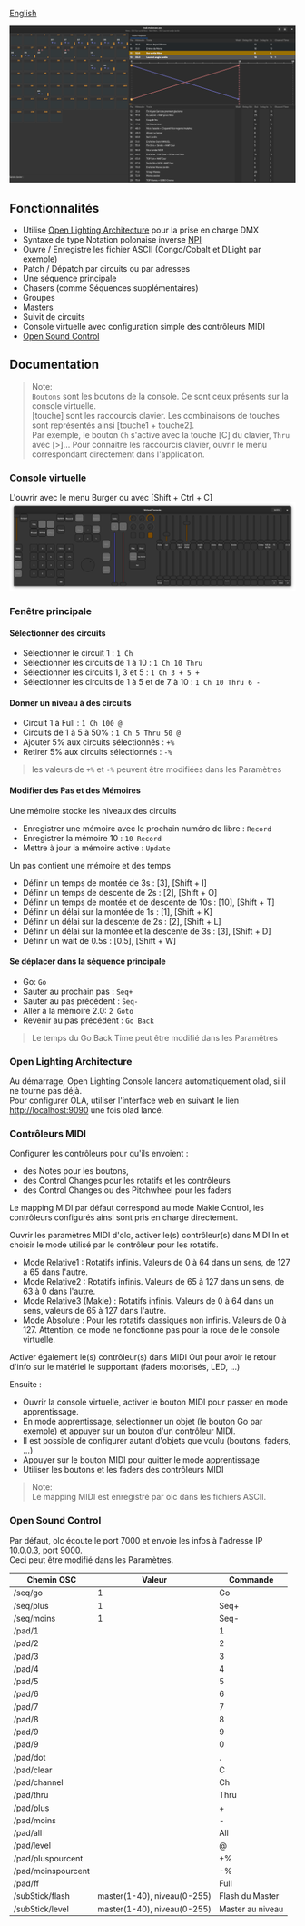 [English](index.md)

![Window](https://raw.githubusercontent.com/mikacousin/olc/assets/olc.png)

## Fonctionnalités
- Utilise [Open Lighting Architecture](https://www.openlighting.org/ola/) pour la prise en charge DMX
- Syntaxe de type Notation polonaise inverse [NPI](https://fr.wikipedia.org/wiki/Notation_polonaise_inverse)
- Ouvre / Enregistre les fichier ASCII (Congo/Cobalt et DLight par exemple)
- Patch / Dépatch par circuits ou par adresses
- Une séquence principale
- Chasers (comme Séquences supplémentaires)
- Groupes
- Masters
- Suivit de circuits
- Console virtuelle avec configuration simple des contrôleurs MIDI
- [Open Sound Control](https://fr.wikipedia.org/wiki/Open_Sound_Control)

## Documentation 
> Note:  
> `Boutons` sont les boutons de la console. Ce sont ceux présents sur la console virtuelle.  
> [touche] sont les raccourcis clavier. Les combinaisons de touches sont représentés ainsi [touche1 + touche2].  
> Par exemple, le bouton `Ch` s'active avec la touche [C] du clavier, `Thru` avec [>]... Pour connaître les raccourcis clavier, ouvrir le menu correspondant directement dans l'application.

### Console virtuelle
L'ouvrir avec le menu Burger ou avec [Shift + Ctrl + C]
![VirtualConsole](https://raw.githubusercontent.com/mikacousin/olc/assets/virtual_console.png)

### Fenêtre principale
#### Sélectionner des circuits
- Sélectionner le circuit 1 : `1 Ch`
- Sélectionner les circuits de 1 à 10 : `1 Ch 10 Thru`
- Sélectionner les circuits 1, 3 et 5 : `1 Ch 3 + 5 +`
- Sélectionner les circuits de 1 à 5 et de 7 à 10 : `1 Ch 10 Thru 6 -`

#### Donner un niveau à des circuits
- Circuit 1 à Full : `1 Ch 100 @`
- Circuits de 1 à 5 à 50% : `1 Ch 5 Thru 50 @`
- Ajouter 5% aux circuits sélectionnés : `+%`
- Retirer 5% aux circuits sélectionnés : `-%`
> les valeurs de `+%` et `-%` peuvent être modifiées dans les Paramètres

#### Modifier des Pas et des Mémoires

Une mémoire stocke les niveaux des circuits

- Enregistrer une mémoire avec le prochain numéro de libre :  `Record`
- Enregistrer la mémoire 10 :  `10 Record`
- Mettre à jour la mémoire active : `Update`  

Un pas contient une mémoire et des temps

- Définir un temps de montée de 3s : [3], [Shift + I]
- Définir un temps de descente de 2s : [2], [Shift + O]
- Définir un temps de montée et de descente de 10s : [10], [Shift + T]
- Définir un délai sur la montée de 1s : [1], [Shift + K]
- Définir un délai sur la descente de 2s : [2], [Shift + L]
- Définir un délai sur la montée et la descente de 3s : [3], [Shift + D]
- Définir un wait de 0.5s : [0.5], [Shift + W]

#### Se déplacer dans la séquence principale
- Go: `Go`
- Sauter au prochain pas : `Seq+`
- Sauter au pas précédent : `Seq-`
- Aller à la mémoire 2.0: `2 Goto`
- Revenir au pas précédent :  `Go Back`
> Le temps du Go Back Time peut être modifié dans les Paramêtres

### Open Lighting Architecture
Au démarrage, Open Lighting Console lancera automatiquement olad, si il ne tourne pas déjà.  
Pour configurer OLA, utiliser l'interface web en suivant le lien [http://localhost:9090](http://localhost:9090) une fois olad lancé.

### Contrôleurs MIDI
Configurer les contrôleurs pour qu'ils envoient :
- des Notes pour les boutons,
- des Control Changes pour les rotatifs et les contrôleurs
- des Control Changes ou des Pitchwheel pour les faders

Le mapping MIDI par défaut correspond au mode Makie Control, les contrôleurs configurés ainsi sont pris en charge directement.

Ouvrir les paramètres MIDI d'olc, activer le(s) contrôleur(s) dans MIDI In et choisir le mode utilisé par le contrôleur pour les rotatifs.
- Mode Relative1 : Rotatifs infinis. Valeurs de 0 à 64 dans un sens, de 127 à 65 dans l'autre.
- Mode Relative2 : Rotatifs infinis. Valeurs de 65 à 127 dans un sens, de 63 à 0 dans l'autre.
- Mode Relative3 (Makie) : Rotatifs infinis. Valeurs de 0 à 64 dans un sens, valeurs de 65 à 127 dans l'autre.
- Mode Absolute : Pour les rotatifs classiques non infinis. Valeurs de 0 à 127. Attention, ce mode ne fonctionne pas pour la roue de le console virtuelle.

Activer également le(s) contrôleur(s) dans MIDI Out pour avoir le retour d'info sur le matériel le supportant (faders motorisés, LED, ...)

Ensuite :
- Ouvrir la console virtuelle, activer le bouton MIDI pour passer en mode apprentissage.
- En mode apprentissage, sélectionner un objet (le bouton Go par exemple) et appuyer sur un bouton d'un contrôleur MIDI.
- Il est possible de configurer autant d'objets que voulu (boutons, faders, ...)
- Appuyer sur le bouton MIDI pour quitter le mode apprentissage
- Utiliser les boutons et les faders des contrôleurs MIDI
> Note:  
> Le mapping MIDI est enregistré par olc dans les fichiers ASCII.

### Open Sound Control
Par défaut, olc écoute le port 7000 et envoie les infos à l'adresse IP 10.0.0.3, port 9000.  
Ceci peut être modifié dans les Paramètres.
<style>
.tablelines table, .tablelines td, .tablelines th {
        border: 1px solid black;
        }
</style>
Chemin OSC | Valeur | Commande
---------- | ------ | --------
/seq/go | 1 | Go
/seq/plus | 1 | Seq+
/seq/moins | 1 | Seq-
/pad/1 | | 1
/pad/2 | | 2
/pad/3 | | 3
/pad/4 | | 4
/pad/5 | | 5
/pad/6 | | 6
/pad/7 | | 7
/pad/8 | | 8
/pad/9 | | 9
/pad/9 | | 0
/pad/dot | | .
/pad/clear | | C
/pad/channel | | Ch
/pad/thru | | Thru
/pad/plus | | +
/pad/moins | | -
/pad/all | | All
/pad/level | | @
/pad/pluspourcent | | +%
/pad/moinspourcent | | -%
/pad/ff | | Full
/subStick/flash | master(1-40), niveau(0-255) | Flash du Master
/subStick/level | master(1-40), niveau(0-255) | Master au niveau
